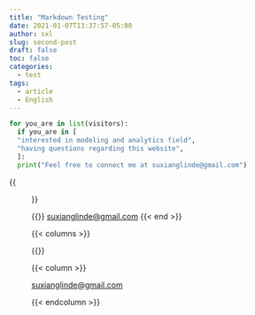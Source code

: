 ```yaml
---
title: "Markdown Testing"
date: 2021-01-07T13:37:57-05:00
author: sxl
slug: second-post
draft: false
toc: false
categories:
  - test
tags:
  - article
  - English
---
```



```python
for you_are in list(visitors):
  if you_are in [
  "interested in modeling and analytics field",
  "having questions regarding this website",
  ]:
  print("Feel free to connect me at suxianglinde@gmail.com")
```


{{<figure src="https://sherlino.github.io/media/cloud.jpeg" title="Title: E-meet You in a Beautiful Day" >}}


{{<block class="email" >}}
suxianglinde@gmail.com
{{< end >}}


{{< columns >}}

{{<figure-a src="hhttps://sherlino.github.io/media/blocks/email.png" >}}

{{< column >}}

suxianglinde@gmail.com

{{< endcolumn >}}